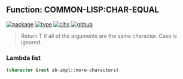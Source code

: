 ## Function: COMMON-LISP:CHAR-EQUAL
[![package](https://img.shields.io/badge/Package-COMMON--LISP-5f9ea0.svg?style=social&colorA=999999)](../) [![type](https://img.shields.io/badge/Type-Function-5f9ea0.svg?style=social&colorA=999999)](../#function) [![clhs](https://img.shields.io/badge/CLHS-CHAR--EQUAL-5f9ea0.svg?style=social&colorA=999999)](http://www.lispworks.com/documentation/HyperSpec/Body/f_chareq.htm) [![github](https://img.shields.io/badge/GitHub-View_the_source-5f9ea0.svg?style=social&colorA=999999&logo=github)](https://github.com/sbcl/sbcl/blob/master/src/code/target-char.lisp/) 

> Return T if all of the arguments are the same character.
> Case is ignored.

### Lambda list
```cl
(character &rest sb-impl::more-characters)
```
